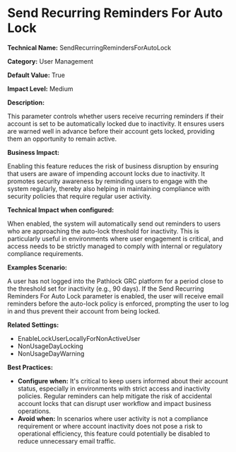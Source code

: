 # Send Recurring Reminders For Auto Lock

**Technical Name:** SendRecurringRemindersForAutoLock

**Category:** User Management

**Default Value:** True

**Impact Level:** Medium

**Description:**

This parameter controls whether users receive recurring reminders if their account is set to be automatically locked due to inactivity. It ensures users are warned well in advance before their account gets locked, providing them an opportunity to remain active.

**Business Impact:**

Enabling this feature reduces the risk of business disruption by ensuring that users are aware of impending account locks due to inactivity. It promotes security awareness by reminding users to engage with the system regularly, thereby also helping in maintaining compliance with security policies that require regular user activity.

**Technical Impact when configured:**

When enabled, the system will automatically send out reminders to users who are approaching the auto-lock threshold for inactivity. This is particularly useful in environments where user engagement is critical, and access needs to be strictly managed to comply with internal or regulatory compliance requirements.

**Examples Scenario:**

A user has not logged into the Pathlock GRC platform for a period close to the threshold set for inactivity (e.g., 90 days). If the Send Recurring Reminders For Auto Lock parameter is enabled, the user will receive email reminders before the auto-lock policy is enforced, prompting the user to log in and thus prevent their account from being locked.

**Related Settings:** 

- EnableLockUserLocallyForNonActiveUser
- NonUsageDayLocking
- NonUsageDayWarning

**Best Practices:** 

- **Configure when:** It's critical to keep users informed about their account status, especially in environments with strict access and inactivity policies. Regular reminders can help mitigate the risk of accidental account locks that can disrupt user workflow and impact business operations.
- **Avoid when:** In scenarios where user activity is not a compliance requirement or where account inactivity does not pose a risk to operational efficiency, this feature could potentially be disabled to reduce unnecessary email traffic.